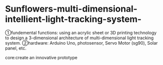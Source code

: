 # Sunflowers-multi-dimensional-intellient-light-tracking-system-
①fundemental functions: using an acrylic sheet or 3D printing technology to design a 3-dimensional architecture of multi-dimensional light tracking system. ②hardware: Arduino Uno, photosensor, Servo Motor (sg90), Solar panel, etc.

core:create an innovative prototype
